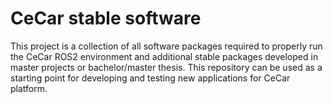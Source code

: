 # CeCar stable software

This project is a collection of all software packages required to properly run the CeCar ROS2 environment and additional stable packages developed in master projects or bachelor/master thesis.
This repository can be used as a starting point for developing and testing new applications for CeCar platform.